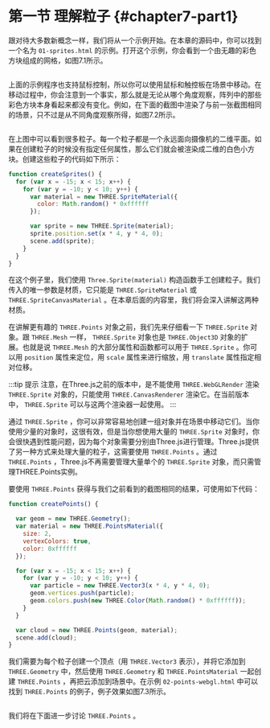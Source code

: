 # 第一节 理解粒子 {#chapter7-part1}

跟对待大多数新概念一样，我们将从一个示例开始。在本章的源码中，你可以找到一个名为 `01-sprites.html` 的示例。打开这个示例，你会看到一个由无趣的彩色方块组成的网格，如图7.1所示。

<Image :index="1" />

上面的示例程序也支持鼠标控制，所以你可以使用鼠标和触控板在场景中移动。在移动过程中，你会注意到一个事实，那么就是无论从哪个角度观察，阵列中的那些彩色方块本身看起来都没有变化。例如，在下面的截图中渲染了与前一张截图相同的场景，只不过是从不同角度观察所得，如图7.2所示。

<Image :index="2" />

在上图中可以看到很多粒子。每一个粒子都是一个永远面向摄像机的二维平面。如果在创建粒子的时候没有指定任何属性，那么它们就会被渲染成二维的白色小方块。创建这些粒子的代码如下所示：

```js
function createSprites() {
  for (var x = -15; x < 15; x++) {
    for (var y = -10; y < 10; y++) {
      var material = new THREE.SpriteMaterial({
        color: Math.random() * 0xffffff
      });

      var sprite = new THREE.Sprite(material);
      sprite.position.set(x * 4, y * 4, 0);
      scene.add(sprite);
    }
  }
}
```

在这个例子里，我们使用 `Three.Sprite(material)` 构造函数手工创建粒子。我们传入的唯一参数是材质，它只能是 `THREE.SpriteMaterial` 或 `THREE.SpriteCanvasMaterial` 。在本章后面的内容里，我们将会深入讲解这两种材质。

在讲解更有趣的 `THREE.Points` 对象之前，我们先来仔细看一下 `THREE.Sprite` 对象。跟 `THREE.Mesh` 一样， `THREE.Sprite` 对象也是 `THREE.Object3D` 对象的扩展。也就是说 `THREE.Mesh` 的大部分属性和函数都可以用于 `THREE.Sprite` 。你可以用 `position` 属性来定位，用 `scale` 属性来进行缩放，用 `translate` 属性指定相对位移。

:::tip 提示
注意，在Three.js之前的版本中，是不能使用 `THREE.WebGLRender` 渲染 `THREE.Sprite` 对象的，只能使用 `THREE.CanvasRenderer` 渲染它。在当前版本中， `THREE.Sprite` 可以与这两个渲染器一起使用。
:::

通过 `THREE.Sprite` ，你可以非常容易地创建一组对象并在场景中移动它们。当你使用少量的对象时，这很有效，但是当你想使用大量的 `THREE.Sprite` 对象时，你会很快遇到性能问题，因为每个对象需要分别由Three.js进行管理。Three.js提供了另一种方式来处理大量的粒子，这需要使用 `THREE.Points` 。通过 `THREE.Points` ，Three.js不再需要管理大量单个的 `THREE.Sprite` 对象，而只需管理THREE.Points实例。

要使用 `THREE.Points` 获得与我们之前看到的截图相同的结果，可使用如下代码：

```js
function createPoints() {

  var geom = new THREE.Geometry();
  var material = new THREE.PointsMaterial({
    size: 2,
    vertexColors: true,
    color: 0xffffff
  });

  for (var x = -15; x < 15; x++) {
    for (var y = -10; y < 10; y++) {
      var particle = new THREE.Vector3(x * 4, y * 4, 0);
      geom.vertices.push(particle);
      geom.colors.push(new THREE.Color(Math.random() * 0xffffff));
    }
  }

  var cloud = new THREE.Points(geom, material);
  scene.add(cloud);
}
```

我们需要为每个粒子创建一个顶点（用 `THREE.Vector3` 表示），并将它添加到 `THREE.Geometry` 中，然后使用 `THREE.Geometry` 和 `THREE.PointsMaterial` 一起创建 `THREE.Points` ，再把云添加到场景中。在示例 `02-points-webgl.html` 中可以找到 `THREE.Points` 的例子，例子效果如图7.3所示。

<Image :index="3" />

我们将在下面进一步讨论 `THREE.Points` 。
